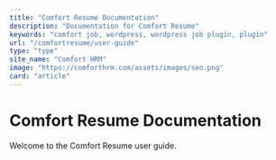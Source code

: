 ```yaml
---
title: "Comfort Resume Documentation"
description: "Documentation for Comfort Resume"
keywords: "comfort job, wordpress, wordpress job plugin, plugin"
url: "/comfortresume/user-guide"
type: "type"
site_name: "Comfort HRM"
image: "https://comforthrm.com/assets/images/seo.png"
card: "article"
---
```


# Comfort Resume Documentation

Welcome to the Comfort Resume user guide.


